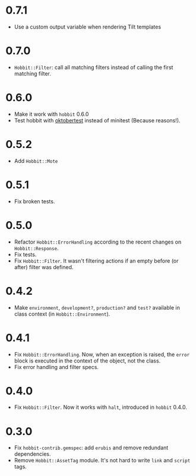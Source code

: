 # 0.7.1

* Use a custom output variable when rendering Tilt templates

# 0.7.0

* `Hobbit::Filter`: call all matching filters instead of calling the first
matching filter.

# 0.6.0

* Make it work with `hobbit` 0.6.0
* Test hobbit with [oktobertest](https://github.com/patriciomacadden/oktobertest)
instead of minitest (Because reasons!).

# 0.5.2

* Add `Hobbit::Mote`

# 0.5.1

* Fix broken tests.

# 0.5.0

* Refactor `Hobbit::ErrorHandling` according to the recent changes on
`Hobbit::Response`.
* Fix tests.
* Fix `Hobbit::Filter`. It wasn't filtering actions if an empty before (or
after) filter was defined.

# 0.4.2

* Make `environment`, `development?`, `production?` and `test?` available
in class context (in `Hobbit::Environment`).

# 0.4.1

* Fix `Hobbit::ErrorHandling`. Now, when an exception is raised, the `error`
block is executed in the context of the object, not the class.
* Fix error handling and filter specs.

# 0.4.0

* Fix `Hobbit::Filter`. Now it works with `halt`, introduced in `hobbit` 0.4.0.

# 0.3.0

* Fix `hobbit-contrib.gemspec`: add `erubis` and remove redundant dependencies.
* Remove `Hobbit::AssetTag` module. It's not hard to write `link` and `script`
tags.
